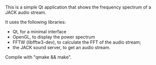 This is a simple Qt application that shows the frequency spectrum of a JACK audio stream.

It uses the following libraries:

  * Qt, for a minimal interface
  * OpenGL, to display the power spectrum
  * FFTW (libfftw3-dev), to calculate the FFT of the audio stream;
  * the JACK sound server, to get an audio stream.

Compile with "qmake && make".

